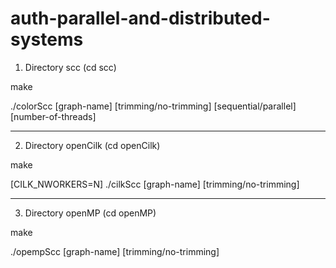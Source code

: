 # auth-parallel-and-distributed-systems

1. Directory scc (cd scc)

make

./colorScc [graph-name] [trimming/no-trimming] [sequential/parallel] [number-of-threads]

---

2. Directory openCilk (cd openCilk)

make

[CILK_NWORKERS=N] ./cilkScc [graph-name] [trimming/no-trimming]

---

3. Directory openMP (cd openMP)

make

./opempScc [graph-name] [trimming/no-trimming]
